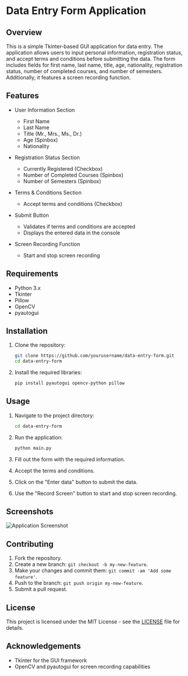 # Data Entry Form Application

## Overview

This is a simple Tkinter-based GUI application for data entry. The application allows users to input personal information, registration status, and accept terms and conditions before submitting the data. The form includes fields for first name, last name, title, age, nationality, registration status, number of completed courses, and number of semesters. Additionally, it features a screen recording function.

## Features

- User Information Section
  - First Name
  - Last Name
  - Title (Mr., Mrs., Ms., Dr.)
  - Age (Spinbox)
  - Nationality

- Registration Status Section
  - Currently Registered (Checkbox)
  - Number of Completed Courses (Spinbox)
  - Number of Semesters (Spinbox)

- Terms & Conditions Section
  - Accept terms and conditions (Checkbox)

- Submit Button
  - Validates if terms and conditions are accepted
  - Displays the entered data in the console

- Screen Recording Function
  - Start and stop screen recording

## Requirements

- Python 3.x
- Tkinter
- Pillow
- OpenCV
- pyautogui

## Installation

1. Clone the repository:
    ```bash
    git clone https://github.com/yourusername/data-entry-form.git
    cd data-entry-form
    ```

2. Install the required libraries:
    ```bash
    pip install pyautogui opencv-python pillow
    ```

## Usage

1. Navigate to the project directory:
    ```bash
    cd data-entry-form
    ```

2. Run the application:
    ```bash
    python main.py
    ```

3. Fill out the form with the required information.

4. Accept the terms and conditions.

5. Click on the "Enter data" button to submit the data.

6. Use the "Record Screen" button to start and stop screen recording.

## Screenshots

![Application Screenshot](path/to/screenshot.png)

## Contributing

1. Fork the repository.
2. Create a new branch: `git checkout -b my-new-feature`.
3. Make your changes and commit them: `git commit -am 'Add some feature'`.
4. Push to the branch: `git push origin my-new-feature`.
5. Submit a pull request.

## License

This project is licensed under the MIT License - see the [LICENSE](LICENSE) file for details.

## Acknowledgements

- Tkinter for the GUI framework
- OpenCV and pyautogui for screen recording capabilities
